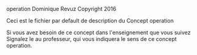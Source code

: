 operation
Dominique Revuz Copyright 2016

Ceci est le fichier par default de description du Concept operation

Si vous avez besoin de ce concept dans l'enseignement que vous suivez
 Signalez le au professeur, qui vous indiquera le sens de ce concept operation.
